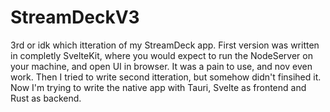 # StreamDeckV3

3rd or idk which itteration of my StreamDeck app. First version was written in completly SvelteKit, where you would expect to run the NodeServer on your machine, and open UI in browser. It was a pain to use, and nov even work. Then I tried to write second itteration, but somehow didn't finsihed it. Now I'm trying to write the native app with Tauri, Svelte as frontend and Rust as backend.
